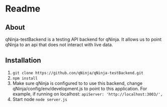 # Readme

## About
qNinja-testBackend is a testing API backend for qNinja. It allows us to point qNinja to an api that does not interact with live data.

## Installation

1. `git clone https://github.con/qNinja/qNinja-testBackend.git`
2. `npm install`
3. Make sure qNinja is configured to to use this backend, change qNinja/config/env/development.js to point to this application. For example, if running on localhost: `apiServer: 'http://localhost:3003/',`
4. Start node `node server.js`
